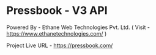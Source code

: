 # Pressbook - V3 API

Powered By - Ethane Web Technologies Pvt. Ltd. ( Visit - https://www.ethanetechnologies.com/ )

Project Live URL - https://pressbook.com/
